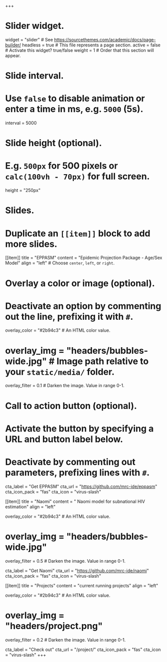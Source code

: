 +++
# Slider widget.
widget = "slider"  # See https://sourcethemes.com/academic/docs/page-builder/
headless = true  # This file represents a page section.
active = false  # Activate this widget? true/false
weight = 1  # Order that this section will appear.

# Slide interval.
# Use `false` to disable animation or enter a time in ms, e.g. `5000` (5s).
interval = 5000

# Slide height (optional).
# E.g. `500px` for 500 pixels or `calc(100vh - 70px)` for full screen.
height = "250px"

# Slides.
# Duplicate an `[[item]]` block to add more slides.
[[item]]
  title = "EPPASM"
  content = "Epidemic Projection Package - Age/Sex Model"
  align = "left"  # Choose `center`, `left`, or `right`.

  # Overlay a color or image (optional).
  #   Deactivate an option by commenting out the line, prefixing it with `#`.
  overlay_color = "#2b94c3"  # An HTML color value.
  # overlay_img = "headers/bubbles-wide.jpg"  # Image path relative to your `static/media/` folder.
  overlay_filter = 0.1  # Darken the image. Value in range 0-1.

  # Call to action button (optional).
  #   Activate the button by specifying a URL and button label below.
  #   Deactivate by commenting out parameters, prefixing lines with `#`.
  cta_label = "Get EPPASM"
  cta_url = "https://github.com/mrc-ide/eppasm"
  cta_icon_pack = "fas"
  cta_icon = "virus-slash"

[[item]]
  title = "Naomi"
  content = " Naomi model for subnational HIV estimation"
  align = "left"

  overlay_color = "#2b94c3"  # An HTML color value.
  # overlay_img = "headers/bubbles-wide.jpg"
  overlay_filter = 0.5  # Darken the image. Value in range 0-1.

  cta_label = "Get Naomi"
  cta_url = "https://github.com/mrc-ide/naomi"
  cta_icon_pack = "fas"
  cta_icon = "virus-slash"

[[item]]
  title = "Projects"
  content = "current running projects"
  align = "left"

  overlay_color = "#2b94c3"  # An HTML color value.
  # overlay_img = "headers/project.png"
  overlay_filter = 0.2  # Darken the image. Value in range 0-1.

  cta_label = "Check out"
  cta_url = "/project/"
  cta_icon_pack = "fas"
  cta_icon = "virus-slash"
+++
